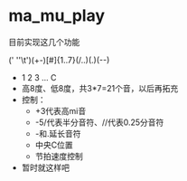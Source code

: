 # ma_mu_play

目前实现这几个功能

(' ''\t')(+-)[#]{1..7}(/..)(.)(--)

* 1 2 3 ... C
* 高8度、低8度，共3*7=21个音，以后再拓充
* 控制：
    * +3代表高mi音
    * -5/代表半分音符、//代表0.25分音符
    * -和.延长音符
    * 中央C位置
    * 节拍速度控制
* 暂时就这样吧